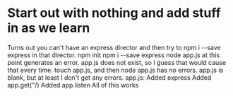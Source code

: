 # Start out with nothing and add stuff in as we learn
   Turns out you can't have an express director and then try to npm i --save express
      in that director.
   npm init
   npm i --save express
   node app.js at this point generates an error. app.js does not exist, so I guess
      that would cause that every time.
   touch app.js, and then node app.js has no errors. app.js is blank, but at least
      I don't get any errors.
   app.js:
      Added express
      Added app.get("/)
      Added app.listen
      All of this works
